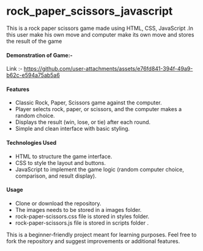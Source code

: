 # rock_paper_scissors_javascript

This is a rock paper scissors game made using HTML, CSS, JavaScript .In this user make his own move and computer make its own move and stores the result of the game 

#### Demonstration of Game:-
Link :-  https://github.com/user-attachments/assets/e76fd841-394f-49a9-b62c-e594a75ab5a6

#### Features
- Classic Rock, Paper, Scissors game against the computer.
- Player selects rock, paper, or scissors, and the computer makes a random choice.
- Displays the result (win, lose, or tie) after each round.
- Simple and clean interface with basic styling.
  
#### Technologies Used
- HTML to structure the game interface.
- CSS to style the layout and buttons.
- JavaScript to implement the game logic (random computer choice, comparison, and result display).

#### Usage
- Clone or download the repository.
- The images needs to be stored in a images folder.
- rock-paper-scissors.css file is stored in styles folder.
- rock-paper-scissors.js file is stored in scripts folder .


This is a beginner-friendly project meant for learning purposes. Feel free to fork the repository and suggest improvements or additional features.
